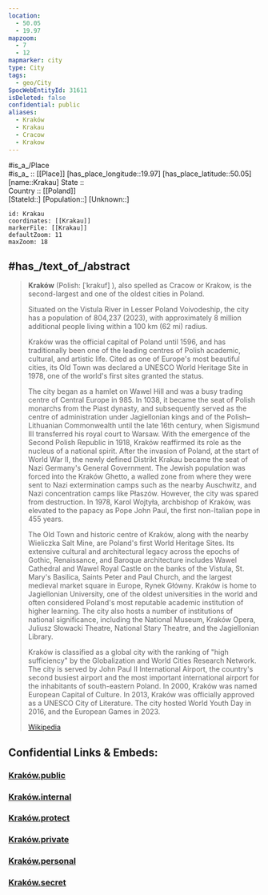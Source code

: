 ```yaml
---
location:
  - 50.05
  - 19.97
mapzoom:
  - 7
  - 12
mapmarker: city
type: City
tags:
  - geo/City
SpocWebEntityId: 31611
isDeleted: false
confidential: public
aliases:
  - Kraków
  - Krakau
  - Cracow
  - Krakow
---
```



#is_a_/Place  
#is_a_ :: [[Place]] 
[has_place_longitude::19.97] 
[has_place_latitude::50.05] 
[name::Krakau] 
State ::  
Country :: [[Poland]]  
[StateId::] 
[Population::] 
[Unknown::] 


```leaflet
id: Krakau
coordinates: [[Krakau]] 
markerFile: [[Krakau]] 
defaultZoom: 11 
maxZoom: 18
```

## #has_/text_of_/abstract 


> **Kraków** (Polish: [ˈkrakuf] ), also spelled as Cracow or Krakow, 
> is the second-largest and one of the oldest cities in Poland. 
> 
> Situated on the Vistula River in Lesser Poland Voivodeship, 
> the city has a population of 804,237 (2023), 
> with approximately 8 million additional people 
> living within a 100 km (62 mi) radius. 
> 
> Kraków was the official capital of Poland until 1596, 
> and has traditionally been one of the leading centres 
> of Polish academic, cultural, and artistic life. 
> Cited as one of Europe's most beautiful cities, 
> its Old Town was declared a UNESCO World Heritage Site in 1978, 
> one of the world's first sites granted the status.
>
> The city began as a hamlet on Wawel Hill and was a busy trading centre of Central Europe in 985. In 1038, it became the seat of Polish monarchs from the Piast dynasty, and subsequently served as the centre of administration under Jagiellonian kings and of the Polish–Lithuanian Commonwealth until the late 16th century, when Sigismund III transferred his royal court to Warsaw. With the emergence of the Second Polish Republic in 1918, Kraków reaffirmed its role as the nucleus of a national spirit. After the invasion of Poland, at the start of World War II, the newly defined Distrikt Krakau became the seat of Nazi Germany's General Government. The Jewish population was forced into the Kraków Ghetto, a walled zone from where they were sent to Nazi extermination camps such as the nearby Auschwitz, and Nazi concentration camps like Płaszów. However, the city was spared from destruction. In 1978, Karol Wojtyła, archbishop of Kraków, was elevated to the papacy as Pope John Paul, the first non-Italian pope in 455 years.
>
> The Old Town and historic centre of Kraków, along with the nearby Wieliczka Salt Mine, are Poland's first World Heritage Sites. Its extensive cultural and architectural legacy across the epochs of Gothic, Renaissance, and Baroque architecture includes Wawel Cathedral and Wawel Royal Castle on the banks of the Vistula, St. Mary's Basilica, Saints Peter and Paul Church, and the largest medieval market square in Europe, Rynek Główny. Kraków is home to Jagiellonian University, one of the oldest universities in the world and often considered Poland's most reputable academic institution of higher learning. The city also hosts a number of institutions of national significance, including the National Museum, Kraków Opera, Juliusz Słowacki Theatre, National Stary Theatre, and the Jagiellonian Library.
>
> Kraków is classified as a global city with the ranking of "high sufficiency" by the Globalization and World Cities Research Network. The city is served by John Paul II International Airport, the country's second busiest airport and the most important international airport for the inhabitants of south-eastern Poland. In 2000, Kraków was named European Capital of Culture. In 2013, Kraków was officially approved as a UNESCO City of Literature. The city hosted World Youth Day in 2016, and the European Games in 2023.
>
> [Wikipedia](https://en.wikipedia.org/wiki/Krak%C3%B3w)


## Confidential Links & Embeds: 

### [Kraków.public](/_public/\Earth\Continent\Europe\Europe~East\Poland\Provinces~Poland\Lesser_Poland\CityKraków.public.md) 

### [Kraków.internal](/_internal/\Earth\Continent\Europe\Europe~East\Poland\Provinces~Poland\Lesser_Poland\CityKraków.internal.md) 

### [Kraków.protect](/_protect/\Earth\Continent\Europe\Europe~East\Poland\Provinces~Poland\Lesser_Poland\CityKraków.protect.md) 

### [Kraków.private](/_private/\Earth\Continent\Europe\Europe~East\Poland\Provinces~Poland\Lesser_Poland\CityKraków.private.md) 

### [Kraków.personal](/_personal/\Earth\Continent\Europe\Europe~East\Poland\Provinces~Poland\Lesser_Poland\CityKraków.personal.md) 

### [Kraków.secret](/_secret/\Earth\Continent\Europe\Europe~East\Poland\Provinces~Poland\Lesser_Poland\CityKraków.secret.md)


